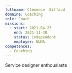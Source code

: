 ```yaml
---
fullname: Clémence  Biffaud
domaine: Coaching
role: Coach
missions:
  - start: 2021-04-23
    end: 2021-11-30
    status: independent
    employer: NUMA
competences:
  - Coaching
---
```

Service designer enthousiaste
